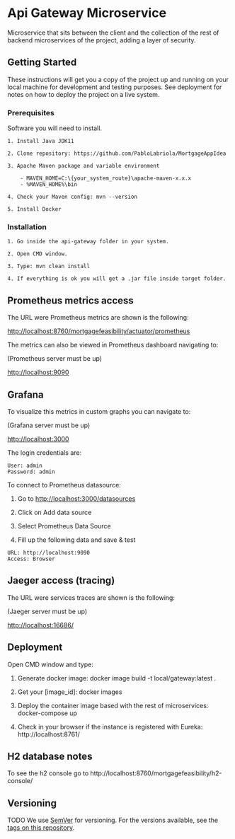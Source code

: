# Api Gateway Microservice

Microservice that sits between the client and the collection of the rest of backend microservices of the project, adding a layer of security.

## Getting Started

These instructions will get you a copy of the project up and running on your local machine for development and testing purposes. See deployment for notes on how to deploy the project on a live system.

### Prerequisites

Software you will need to install.

```
1. Install Java JDK11

2. Clone repository: https://github.com/PabloLabriola/MortgageAppIdea

3. Apache Maven package and variable environment

	- MAVEN_HOME=C:\{your_system_route}\apache-maven-x.x.x
	- %MAVEN_HOME%\bin

4. Check your Maven config: mvn --version

5. Install Docker

```

### Installation

```
1. Go inside the api-gateway folder in your system.

2. Open CMD window.

3. Type: mvn clean install

4. If everything is ok you will get a .jar file inside target folder.
```

## Prometheus metrics access

The URL were Prometheus metrics are shown is the following:

<http://localhost:8760/mortgagefeasibility/actuator/prometheus>




The metrics can also be viewed in Prometheus dashboard navigating to:

(Prometheus server must be up)

<http://localhost:9090>


## Grafana

To visualize this metrics in custom graphs you can navigate to:

(Grafana server must be up)

<http://localhost:3000>

The login credentials are:
```
User: admin
Password: admin
```

To connect to Prometheus datasource:

1. Go to <http://localhost:3000/datasources>

2. Click on Add data source

3. Select Prometheus Data Source

4. Fill up the following data and save & test

```
URL: http://localhost:9090
Access: Browser
```

## Jaeger access (tracing)

The URL were services traces are shown is the following:

(Jaeger server must be up)

<http://localhost:16686/>



## Deployment

Open CMD window and type:

1. Generate docker image: docker image build -t local/gateway:latest .

2. Get your [image_id]: docker images

3. Deploy the container image based with the rest of microservices: docker-compose up

4. Check in your browser if the instance is registered with Eureka: http://localhost:8761/


## H2 database notes

To see the h2 console go to http://localhost:8760/mortgagefeasibility/h2-console/


## Versioning
TODO
We use [SemVer](http://semver.org/) for versioning. For the versions available, see the [tags on this repository](https://github.com/your/project/tags).

